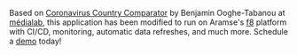 Based on [Coronavirus Country Comparator](https://github.com/boogheta/coronavirus-countries) by Benjamin Ooghe-Tabanou at [m&#233;dialab](https://medialab.sciencespo.fr/en/), this application has been modified to run on Aramse's [f8](http://f8.aramse.io) platform with CI/CD, monitoring, automatic data refreshes, and much more. Schedule a [demo](https://calendly.com/aramse/intro) today!
